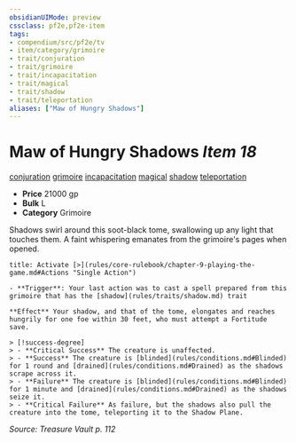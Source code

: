 ```yaml
---
obsidianUIMode: preview
cssclass: pf2e,pf2e-item
tags:
- compendium/src/pf2e/tv
- item/category/grimoire
- trait/conjuration
- trait/grimoire
- trait/incapacitation
- trait/magical
- trait/shadow
- trait/teleportation
aliases: ["Maw of Hungry Shadows"]
---
```

# Maw of Hungry Shadows *Item 18*  
[conjuration](rules/traits/conjuration.md)  [grimoire](rules/traits/grimoire-som.md)  [incapacitation](rules/traits/incapacitation.md)  [magical](rules/traits/magical.md)  [shadow](rules/traits/shadow.md)  [teleportation](rules/traits/teleportation.md)  

- **Price** 21000 gp
- **Bulk** L
- **Category** Grimoire

Shadows swirl around this soot-black tome, swallowing up any light that touches them. A faint whispering emanates from the grimoire's pages when opened.

```ad-embed-ability
title: Activate [>](rules/core-rulebook/chapter-9-playing-the-game.md#Actions "Single Action")

- **Trigger**: Your last action was to cast a spell prepared from this grimoire that has the [shadow](rules/traits/shadow.md) trait

**Effect** Your shadow, and that of the tome, elongates and reaches hungrily for one foe within 30 feet, who must attempt a Fortitude save.

> [!success-degree] 
> - **Critical Success** The creature is unaffected.
> - **Success** The creature is [blinded](rules/conditions.md#Blinded) for 1 round and [drained](rules/conditions.md#Drained) as the shadows scrape across it.
> - **Failure** The creature is [blinded](rules/conditions.md#Blinded) for 1 minute and [drained](rules/conditions.md#Drained) as the shadows seize it.
> - **Critical Failure** As failure, but the shadows also pull the creature into the tome, teleporting it to the Shadow Plane.
```

*Source: Treasure Vault p. 112*